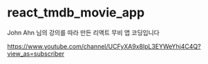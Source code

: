 # react_tmdb_movie_app

John Ahn 님의 강의를 따라 만든 리액트 무비 앱 코딩입니다

https://www.youtube.com/channel/UCFyXA9x8lpL3EYWeYhj4C4Q?view_as=subscriber


